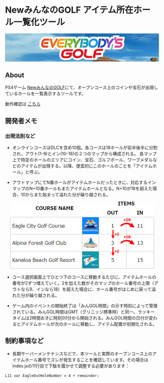 # NewみんなのGOLF アイテム所在ホール一覧化ツール

<img src="readme/egbanner.jpg" />

## About
PS4ゲーム <a href="https://www.playstation.com/ja-jp/games/everybodys-golf/" target="_blank">NewみんなのGOLF<a>にて、オープンコース上のコインや宝石が出現しているホールを一覧表示するツールです。

動作確認は <a href="https://TheFabulousPika.github.io/everybodys-golf-coins-and-gems-locator/" target="_blank">こちら<a>

## 開発者メモ
### 出現法則など
* オンラインコースはDLCを含め10個。各コースは18ホールが前半後半に分割され、アウト(1-9)とイン(10-18)の２つのマップから構成される。 各マップ上で特定のホールのエリアにコイン、宝石、ゴルフボール、ワープメダルなどのアイテムが出現する。以降、便宜的にこのホールのことを「アイテムホール」と呼ぶ。

* アウトマップにてN番ホールがアイテムホールだったときに、対応するインマップのN+10番ホールもまたアイテムホールとなる。N+10が18を超えた場合、10からまた始まって溢れた分が繰り越される。

<p align=center><img src="readme/eglogic.png" /></p>

* コース選択画面上でひとつ下のコースに移動するたびに、アイテムホールの番号が2ずつ増えていく。2を加えた数がそのマップのホール番号の上限（アウトなら9、インなら18）を超えた場合に、ホール番号がはじめに戻って溢れた分が繰り越される。

* ゲーム内のイベントの開始終了は「みんGOL時間」の示す時刻によって管理されている。みんGOL時間はGMT（グリニッジ標準時）と同一。ラッキータイムは2時間おきに時刻00分から開始される。みんGOL時間の日付が変わるとアイテムホールが次のホールに移動し、アイテム配置が初期化される。

## 制約事項など
* 長期サーバーメンテナンスなどで、本ツールと実際のオープンコース上のアイテムホール番号でズレが発生することを確認しています。その場合はindex.jsの11行目で下駄を履かせて調整する必要があります：
```
L11 var EagleOutHoleNumber = 4 + remainder;
```
